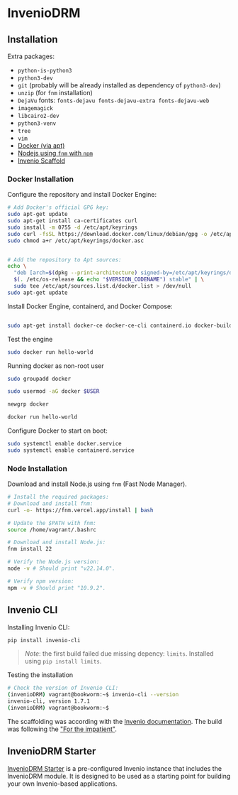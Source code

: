 # InvenioDRM

## Installation

Extra packages:
- `python-is-python3`
- `python3-dev`
- `git` (probably will be already installed as dependency of `python3-dev`)
- `unzip` (for `fnm` installation)
- `DejaVu` fonts: `fonts-dejavu fonts-dejavu-extra fonts-dejavu-web`
- `imagemagick`
- `libcairo2-dev`
- `python3-venv`
- `tree`
- `vim`
- [Docker (via apt)](https://docs.docker.com/engine/install/debian/#install-using-the-repository)
- [Nodejs using `fnm` with `npm`](https://nodejs.org/en/download)
- [Invenio Scaffold](https://inveniordm.docs.cern.ch/install/scaffold/)

### Docker Installation

Configure the repository and install Docker Engine:

```bash
# Add Docker's official GPG key:
sudo apt-get update
sudo apt-get install ca-certificates curl
sudo install -m 0755 -d /etc/apt/keyrings
sudo curl -fsSL https://download.docker.com/linux/debian/gpg -o /etc/apt/keyrings/docker.asc
sudo chmod a+r /etc/apt/keyrings/docker.asc


# Add the repository to Apt sources:
echo \
  "deb [arch=$(dpkg --print-architecture) signed-by=/etc/apt/keyrings/docker.asc] https://download.docker.com/linux/debian \
  $(. /etc/os-release && echo "$VERSION_CODENAME") stable" | \
  sudo tee /etc/apt/sources.list.d/docker.list > /dev/null
sudo apt-get update
```

Install Docker Engine, containerd, and Docker Compose:

```bash

sudo apt-get install docker-ce docker-ce-cli containerd.io docker-buildx-plugin docker-compose-plugin
```

Test the engine

```bash
sudo docker run hello-world
```

Running docker as non-root user

```bash
sudo groupadd docker

sudo usermod -aG docker $USER

newgrp docker

docker run hello-world
```

Configure Docker to start on boot:

```bash
sudo systemctl enable docker.service
sudo systemctl enable containerd.service
```

### Node Installation

Download and install Node.js using `fnm` (Fast Node Manager). 

```bash
# Install the required packages:
# Download and install fnm:
curl -o- https://fnm.vercel.app/install | bash

# Update the $PATH with fnm:
source /home/vagrant/.bashrc

# Download and install Node.js:
fnm install 22

# Verify the Node.js version:
node -v # Should print "v22.14.0".

# Verify npm version:
npm -v # Should print "10.9.2".
```

## Invenio CLI

Installing Invenio CLI:

```bash
pip install invenio-cli
```

> _Note_: the first build failed due missing depency: `limits`. Installed using `pip install limits`.

Testing the installation

```bash
# Check the version of Invenio CLI:
(invenioDRM) vagrant@bookworm:~$ invenio-cli --version
invenio-cli, version 1.7.1
(invenioDRM) vagrant@bookworm:~$
```

The scaffolding was according with the [Invenio documentation](https://inveniordm.docs.cern.ch/install/scaffold/). The build was following the ["For the impatient"](https://inveniordm.docs.cern.ch/install/build-setup-run/#for-the-impatient). 


## InvenioDRM Starter

[InvenioDRM Starter](https://starter.front-matter.io/) is a pre-configured Invenio instance that includes the InvenioDRM module. It is designed to be used as a starting point for building your own Invenio-based applications.

